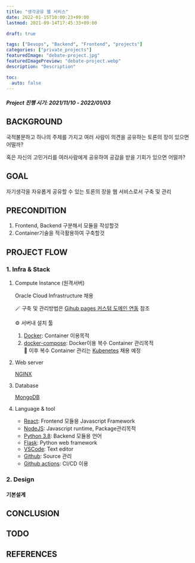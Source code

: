 ```yaml
---
title: "생각공유 웹 서비스"
date: 2022-01-15T10:00:23+09:00
lastmod: 2021-09-14T17:45:33+09:00

draft: true

tags: ["Devops", "Backend", "Frontend", "projects"]
categories: ["private_projects"]
featuredImage: "debate-project.jpg"
featuredImagePreview: "debate-project.webp"
description: "Description"

toc:
  auto: false
---
```


<!--more-->

##### Project 진행 시기: 2021/11/10 - 2022/01/03

## BACKGROUND

국적불문하고 하나의 주제를 가지고 여러 사람이 의견을 공유하는 토론의 장이 있으면 어떨까?

혹은 자신의 고민거리를 여러사람에게 공유하여 공감을 받을 기회가 있으면 어떨까?

## GOAL

자기생각을 자유롭게 공유할 수 있는 토론의 장을 웹 서비스로서 구축 및 관리

## PRECONDITION

1. Frontend, Backend 구분해서 모듈을 작성할것
2. Container기술을 적극활용하여 구축할것

## PROJECT FLOW

### 1. Infra & Stack

1. Compute Instance (원격서버)

   Oracle Cloud Infrastructure 채용

   🪄 구축 및 관리방법은 [Gihub pages 커스텀 도메인 연동](../../cloud/oci-basics) 참조

   ⚙️ 서버내 설치 툴

   1. [Docker](https://www.docker.com/): Container 이용목적
   2. [docker-compose](https://docs.docker.com/compose/): Docker이용 복수 Container 관리목적 \
      🔆 이후 복수 Container 관리는 [Kubenetes](https://kubernetes.io/) 채용 예정

2. Web server

   [NGINX](https://www.nginx.com/)

3. Database

   [MongoDB](https://www.mongodb.com/)

4. Language & tool

   - [React](https://reactjs.org/): Frontend 모듈용 Javascript Framework
   - [NodeJS](https://nodejs.org/): Javascript runtime, Package관리목적
   - [Python 3.8](https://www.python.org/): Backend 모듈용 언어
   - [Flask](https://flask.palletsprojects.com/en/2.0.x/): Python web framework
   - [VSCode](https://code.visualstudio.com/): Text editor
   - [Github](https://github.com/): Source 관리
   - [Github actions](https://github.com/features/actions): CI/CD 이용

### 2. Design

#### 기본설계



## CONCLUSION

## TODO

## REFERENCES
